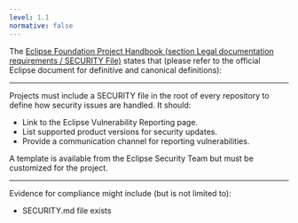 ```yaml
---
level: 1.1
normative: false
---
```


The [Eclipse Foundation Project Handbook (section Legal documentation requirements / SECURITY File)](https://www.eclipse.org/projects/handbook/#legaldoc-security) states that (please refer to the official Eclipse document for definitive and canonical definitions):

---

Projects must include a SECURITY file in the root of every repository to define how security issues are handled. It should:

* Link to the Eclipse Vulnerability Reporting page.
* List supported product versions for security updates.
* Provide a communication channel for reporting vulnerabilities.

A template is available from the Eclipse Security Team but must be customized for the project.

---

Evidence for compliance might include (but is not limited to):

* SECURITY.md file exists

